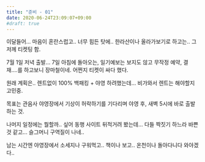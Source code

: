 ```yaml
---
title: "준비 - 01"
date: 2020-06-24T23:09:07+09:00
#draft: true
---
```

이달들어... 마음이 혼란스럽고.. 너무 힘든 탓에.. 한라산이나 올라가보기로 하고는.. 그저께 티켓팅 함.

7월 1일 저녁 출발... 7일 아침에 돌아오는, 일기예보는 보지도 않고 무작정 예약, 결재....를 하고보니 장마철이네.
어쩐지 티켓이 싸다 했다.

원래 계획은.. 렌트없이 100% 백패킹 + 야영 하려했는데... 비가와서 렌트는 해야할지 고민중.

목표는 관음사 야영장에서 기상이 허락하기를 기다리며 야영 후, 새벽 5시에 바로 출발하는 것.

나머지 일정에는 뭘할까.. 싶어 동행 사이트 뒤적거려 봤는데... 다들 짝짓기 하느라 바쁜것 같고... 슬그머니 구역질이 나네..

남는 시간엔 야영장에서 소세지나 구워먹고.. 책이나 보고.. 온천이나 돌아다니다 와야겠다..
